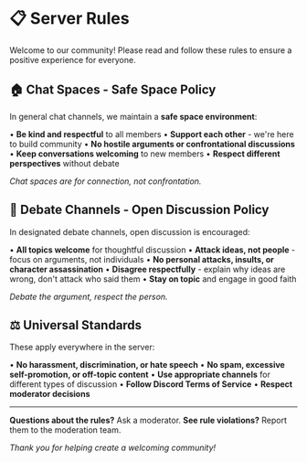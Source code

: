 # 📋 Server Rules

Welcome to our community! Please read and follow these rules to ensure a positive experience for everyone.

## 🏠 **Chat Spaces - Safe Space Policy**

In general chat channels, we maintain a **safe space environment**:

• **Be kind and respectful** to all members
• **Support each other** - we're here to build community
• **No hostile arguments or confrontational discussions**
• **Keep conversations welcoming** to new members
• **Respect different perspectives** without debate

*Chat spaces are for connection, not confrontation.*

## 💭 **Debate Channels - Open Discussion Policy**

In designated debate channels, open discussion is encouraged:

• **All topics welcome** for thoughtful discussion
• **Attack ideas, not people** - focus on arguments, not individuals
• **No personal attacks, insults, or character assassination**
• **Disagree respectfully** - explain why ideas are wrong, don't attack who said them
• **Stay on topic** and engage in good faith

*Debate the argument, respect the person.*

## ⚖️ **Universal Standards**

These apply everywhere in the server:

• **No harassment, discrimination, or hate speech**
• **No spam, excessive self-promotion, or off-topic content**
• **Use appropriate channels** for different types of discussion
• **Follow Discord Terms of Service**
• **Respect moderator decisions**

---

**Questions about the rules?** Ask a moderator.
**See rule violations?** Report them to the moderation team.

*Thank you for helping create a welcoming community!*